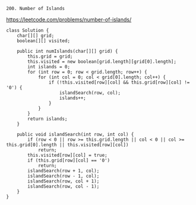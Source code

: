     200. Number of Islands

https://leetcode.com/problems/number-of-islands/
    
    class Solution {
        char[][] grid;
        boolean[][] visited;
    
        public int numIslands(char[][] grid) {
            this.grid = grid;
            this.visited = new boolean[grid.length][grid[0].length];
            int islands = 0;
            for (int row = 0; row < grid.length; row++) {
                for (int col = 0; col < grid[0].length; col++) {
                    if (!this.visited[row][col] && this.grid[row][col] != '0') {
                        islandSearch(row, col);
                        islands++;
                    }
                }
            }
            return islands;
        }
    
        public void islandSearch(int row, int col) {
            if (row < 0 || row >= this.grid.length || col < 0 || col >= this.grid[0].length || this.visited[row][col])
                return;
            this.visited[row][col] = true;
            if (this.grid[row][col] == '0')
                return;
            islandSearch(row + 1, col);
            islandSearch(row - 1, col);
            islandSearch(row, col + 1);
            islandSearch(row, col - 1);
        }
    }
